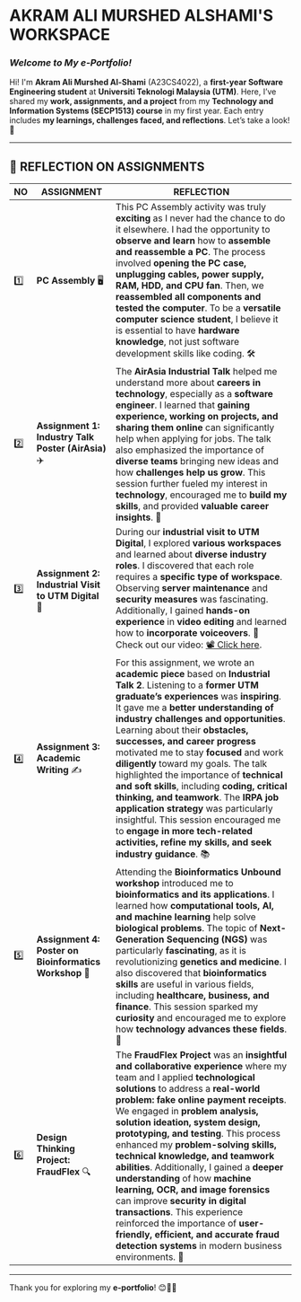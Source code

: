 # **AKRAM ALI MURSHED ALSHAMI'S WORKSPACE**

### *Welcome to My e-Portfolio!*

Hi! I'm **Akram Ali Murshed Al-Shami** (A23CS4022), a **first-year Software Engineering student** at **Universiti Teknologi Malaysia (UTM)**. Here, I’ve shared my **work, assignments, and a project** from my **Technology and Information Systems (SECP1513) course** in my first year. Each entry includes **my learnings, challenges faced, and reflections**. Let’s take a look! 🚀

---

## **📌 REFLECTION ON ASSIGNMENTS**

| **NO** | **ASSIGNMENT**                                         | **REFLECTION**                                                                                                                                                                                                                                                                                                                                                                                                                                                                                                                                                                                                                                                                                                          |
| ------ | ------------------------------------------------------ | ----------------------------------------------------------------------------------------------------------------------------------------------------------------------------------------------------------------------------------------------------------------------------------------------------------------------------------------------------------------------------------------------------------------------------------------------------------------------------------------------------------------------------------------------------------------------------------------------------------------------------------------------------------------------------------------------------------------------- |
| 1️⃣    | **PC Assembly** 🖥️                                    | This PC Assembly activity was truly **exciting** as I never had the chance to do it elsewhere. I had the opportunity to **observe and learn** how to **assemble and reassemble a PC**. The process involved **opening the PC case, unplugging cables, power supply, RAM, HDD, and CPU fan**. Then, we **reassembled all components and tested the computer**. To be a **versatile computer science student**, I believe it is essential to have **hardware knowledge**, not just software development skills like coding. 🛠️                                                                                                                                                                                           |
| 2️⃣    | **Assignment 1: Industry Talk Poster (AirAsia)** ✈️    | The **AirAsia Industrial Talk** helped me understand more about **careers in technology**, especially as a **software engineer**. I learned that **gaining experience, working on projects, and sharing them online** can significantly help when applying for jobs. The talk also emphasized the importance of **diverse teams** bringing new ideas and how **challenges help us grow**. This session further fueled my interest in **technology**, encouraged me to **build my skills**, and provided **valuable career insights**. 🎯                                                                                                                                                                                |
| 3️⃣    | **Assignment 2: Industrial Visit to UTM Digital** 🏢   | During our **industrial visit to UTM Digital**, I explored **various workspaces** and learned about **diverse industry roles**. I discovered that each role requires a **specific type of workspace**. Observing **server maintenance** and **security measures** was fascinating. Additionally, I gained **hands-on experience** in **video editing** and learned how to **incorporate voiceovers**. 🎥 Check out our video: [📽️ Click here](https://drive.google.com/file/d/16e-4s8oS3m-T83Bf8ghRgzRGtLzlEAS2/view?usp=drivesdk).                                                                                                                                                                                    |
| 4️⃣    | **Assignment 3: Academic Writing** ✍️                  | For this assignment, we wrote an **academic piece** based on **Industrial Talk 2**. Listening to a **former UTM graduate’s experiences** was **inspiring**. It gave me a **better understanding of industry challenges and opportunities**. Learning about their **obstacles, successes, and career progress** motivated me to stay **focused** and work **diligently** toward my goals. The talk highlighted the importance of **technical and soft skills**, including **coding, critical thinking, and teamwork**. The **IRPA job application strategy** was particularly insightful. This session encouraged me to **engage in more tech-related activities, refine my skills, and seek industry guidance**. 📚     |
| 5️⃣    | **Assignment 4: Poster on Bioinformatics Workshop** 🧬 | Attending the **Bioinformatics Unbound workshop** introduced me to **bioinformatics and its applications**. I learned how **computational tools, AI, and machine learning** help solve **biological problems**. The topic of **Next-Generation Sequencing (NGS)** was particularly **fascinating**, as it is revolutionizing **genetics and medicine**. I also discovered that **bioinformatics skills** are useful in various fields, including **healthcare, business, and finance**. This session sparked my **curiosity** and encouraged me to explore how **technology advances these fields**. 🔬                                                                                                                 |
| 6️⃣    | **Design Thinking Project: FraudFlex** 🔍              | The **FraudFlex Project** was an **insightful and collaborative experience** where my team and I applied **technological solutions** to address a **real-world problem: fake online payment receipts**. We engaged in **problem analysis, solution ideation, system design, prototyping, and testing**. This process enhanced my **problem-solving skills, technical knowledge, and teamwork abilities**. Additionally, I gained a **deeper understanding** of how **machine learning, OCR, and image forensics** can improve **security in digital transactions**. This experience reinforced the importance of **user-friendly, efficient, and accurate fraud detection systems** in modern business environments. 🚀 |

---

Thank you for exploring my **e-portfolio**! 😊📖✨

